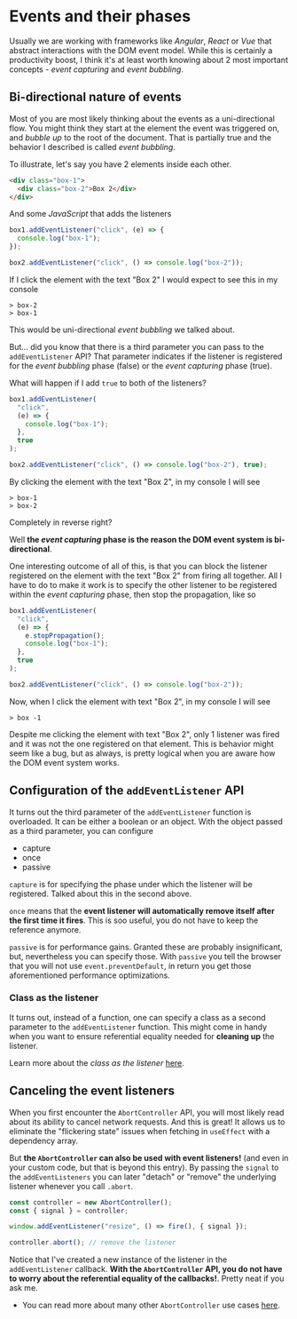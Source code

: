 # Events and their phases

Usually we are working with frameworks like _Angular_, _React_ or _Vue_ that abstract interactions with the DOM event model.
While this is certainly a productivity boost, I think it's at least worth knowing about 2 most important concepts - _event capturing_ and _event bubbling_.

## Bi-directional nature of events

Most of you are most likely thinking about the events as a uni-directional flow.
You might think they start at the element the event was triggered on, and _bubble up_ to the root of the document.
That is partially true and the behavior I described is called _event bubbling_.

To illustrate, let's say you have 2 elements inside each other.

```html
<div class="box-1">
  <div class="box-2">Box 2</div>
</div>
```

And some _JavaScript_ that adds the listeners

```js
box1.addEventListener("click", (e) => {
  console.log("box-1");
});

box2.addEventListener("click", () => console.log("box-2"));
```

If I click the element with the text "Box 2" I would expect to see this in my console

```shell
> box-2
> box-1
```

This would be uni-directional _event bubbling_ we talked about.

But... did you know that there is a third parameter you can pass to the `addEventListener` API?
That parameter indicates if the listener is registered for the _event bubbling_ phase (false) or the _event capturing_ phase (true).

What will happen if I add `true` to both of the listeners?

```js
box1.addEventListener(
  "click",
  (e) => {
    console.log("box-1");
  },
  true
);

box2.addEventListener("click", () => console.log("box-2"), true);
```

By clicking the element with the text "Box 2", in my console I will see

```shell
> box-1
> box-2
```

Completely in reverse right?

Well **the _event capturing_ phase is the reason the DOM event system is bi-directional**.

One interesting outcome of all of this, is that you can block the listener registered on the element with the text "Box 2" from firing all together.
All I have to do to make it work is to specify the other listener to be registered within the _event capturing_ phase, then stop the propagation, like so

```js
box1.addEventListener(
  "click",
  (e) => {
    e.stopPropagation();
    console.log("box-1");
  },
  true
);

box2.addEventListener("click", () => console.log("box-2"));
```

Now, when I click the element with text "Box 2", in my console I will see

```shell
> box -1
```

Despite me clicking the element with text "Box 2", only 1 listener was fired and it was not the one registered on that element.
This is behavior might seem like a bug, but as always, is pretty logical when you are aware how the DOM event system works.

## Configuration of the `addEventListener` API

It turns out the third parameter of the `addEventListener` function is overloaded. It can be either a boolean or an object.
With the object passed as a third parameter, you can configure

- capture
- once
- passive

`capture` is for specifying the phase under which the listener will be registered. Talked about this in the second above.

`once` means that the **event listener will automatically remove itself after the first time it fires**. This is soo useful, you do not have to keep the reference anymore.

`passive` is for performance gains. Granted these are probably insignificant, but, nevertheless you can specify those. With `passive` you tell the browser that you will not use `event.preventDefault`, in return you get those aforementioned performance optimizations.

### Class as the listener

It turns out, instead of a function, one can specify a class as a second parameter to the `addEventListener` function.
This might come in handy when you want to ensure referential equality needed for **cleaning up** the listener.

Learn more about the _class as the listener_ [here](https://www.stefanjudis.com/today-i-learned/addeventlistener-accepts-functions-and-objects/?utm_source=stefanjudis).

## Canceling the event listeners

When you first encounter the `AbortController` API, you will most likely read about its ability to cancel network requests. And this is great! It allows us to eliminate the "flickering state" issues when fetching in `useEffect` with a dependency array.

But **the `AbortController` can also be used with event listeners!** (and even in your custom code, but that is beyond this entry). By passing the `signal` to the `addEventListeners` you can later "detach" or "remove" the underlying listener whenever you call `.abort`.

```js
const controller = new AbortController();
const { signal } = controller;

window.addEventListener("resize", () => fire(), { signal });

controller.abort(); // remove the listener
```

Notice that I've created a new instance of the listener in the `addEventListener` callback. **With the `AbortController` API, you do not have to worry about the referential equality of the callbacks!**. Pretty neat if you ask me.

- You can read more about many other `AbortController` use cases [here](https://whistlr.info/2022/abortcontroller-is-your-friend/).
